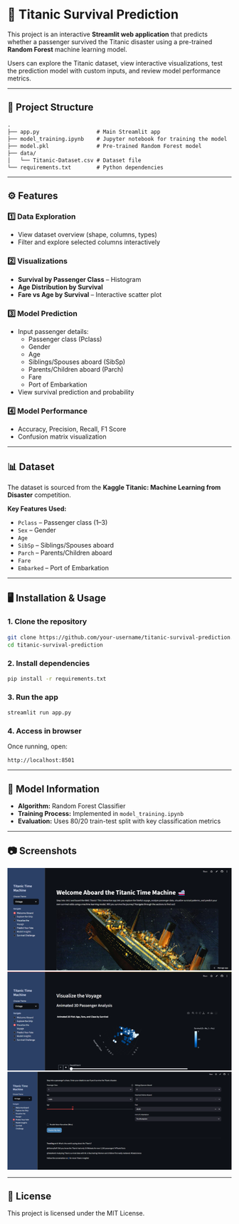# 🚢 Titanic Survival Prediction

This project is an interactive **Streamlit web application** that predicts whether a passenger survived the Titanic disaster using a pre-trained **Random Forest** machine learning model.  

Users can explore the Titanic dataset, view interactive visualizations, test the prediction model with custom inputs, and review model performance metrics.

---

## 📂 Project Structure
```
.
├── app.py                  # Main Streamlit app
├── model_training.ipynb    # Jupyter notebook for training the model
├── model.pkl               # Pre-trained Random Forest model
├── data/
│   └── Titanic-Dataset.csv # Dataset file
└── requirements.txt        # Python dependencies
```

---

## ⚙️ Features

### 1️⃣ **Data Exploration**
- View dataset overview (shape, columns, types)
- Filter and explore selected columns interactively

### 2️⃣ **Visualizations**
- **Survival by Passenger Class** – Histogram
- **Age Distribution by Survival**
- **Fare vs Age by Survival** – Interactive scatter plot

### 3️⃣ **Model Prediction**
- Input passenger details:
  - Passenger class (Pclass)
  - Gender
  - Age
  - Siblings/Spouses aboard (SibSp)
  - Parents/Children aboard (Parch)
  - Fare
  - Port of Embarkation
- View survival prediction and probability

### 4️⃣ **Model Performance**
- Accuracy, Precision, Recall, F1 Score
- Confusion matrix visualization

---

## 📊 Dataset
The dataset is sourced from the **Kaggle Titanic: Machine Learning from Disaster** competition.

**Key Features Used:**
- `Pclass` – Passenger class (1–3)
- `Sex` – Gender
- `Age`
- `SibSp` – Siblings/Spouses aboard
- `Parch` – Parents/Children aboard
- `Fare`
- `Embarked` – Port of Embarkation

---

## 🖥 Installation & Usage

### **1. Clone the repository**
```bash
git clone https://github.com/your-username/titanic-survival-prediction.git
cd titanic-survival-prediction
```

### **2. Install dependencies**
```bash
pip install -r requirements.txt
```

### **3. Run the app**
```bash
streamlit run app.py
```

### **4. Access in browser**
Once running, open:
```
http://localhost:8501
```

---

## 🧠 Model Information
- **Algorithm:** Random Forest Classifier
- **Training Process:** Implemented in `model_training.ipynb`
- **Evaluation:** Uses 80/20 train-test split with key classification metrics

---

## 📷 Screenshots
![alt text](1.png)
![alt text](2.png)
![alt text](3.png)


---

## 📜 License
This project is licensed under the MIT License.

